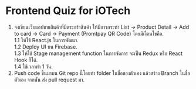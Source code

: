 # Frontend Quiz for iOTech

1. จงเขียนเว็บแอปขายสินค้าที่มีตระกร้าสินค้า ให้มีการกระทำ List -> Product Detail -> Add to card -> Card -> Payment (Promtpay QR Code) โดยมีเงื่อนไขคือ.  
  1.1 ให้ใช้ React.js ในการพัฒนา.  
  1.2 Deploy UI บน Firebase.  
  1.3 ให้ใช้ Stage management function ในการจัดการ จะเป็น Redux หรือ React Hook ก็ได้.  
  1.4 ใช้เวลาทำ 1 วัน.  
2. Push code ขึ้นมาบน Git repo นี้โดยทำ folder ในชื่อของตัวเอง แล้วสร้าง Branch ในชื่อตัวเอง จากนั้น ส่ง pull request มา. 
